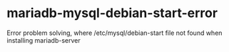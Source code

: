 # mariadb-mysql-debian-start-error
Error problem solving, where /etc/mysql/debian-start file not found when installing mariadb-server
